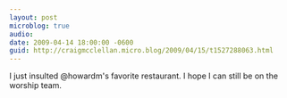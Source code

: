 ```yaml
---
layout: post
microblog: true
audio: 
date: 2009-04-14 18:00:00 -0600
guid: http://craigmcclellan.micro.blog/2009/04/15/t1527288063.html
---
```

I just insulted @howardm's favorite restaurant.  I hope I can still be on the worship team.
